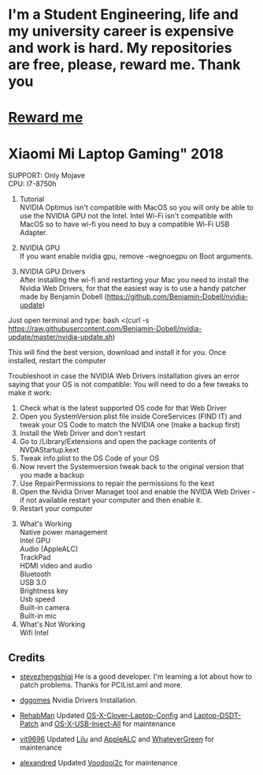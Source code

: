 # I'm a Student Engineering, life and my university career is expensive and work is hard. My repositories are free, please, reward me. Thank you
# [Reward me](https://www.paypal.me/johnnync13)<br />
# Xiaomi Mi Laptop Gaming" 2018

SUPPORT: Only Mojave<br />
CPU: I7-8750h <br />

1. Tutorial <br />
NVIDIA Optimus isn't compatible with MacOS so you will only be able to use the NVIDIA GPU not the Intel. Intel Wi-Fi isn't compatible with MacOS so to have wi-fi you need to buy a compatible Wi-Fi USB Adapter.

2. NVIDIA GPU <br />
If you want enable nvidia gpu, remove -wegnoegpu on Boot arguments.
2. NVIDIA GPU Drivers <br />
After installing the wi-fi and restarting your Mac you need to install the Nvidia Web Drivers, for that the easiest way is to use a handy patcher made by Benjamin Dobell (https://github.com/Benjamin-Dobell/nvidia-update)

Just open terminal and type: bash <(curl -s https://raw.githubusercontent.com/Benjamin-Dobell/nvidia-update/master/nvidia-update.sh)

This will find the best version, download and install it for you. Once installed, restart the computer

Troubleshoot in case the NVIDIA Web Drivers installation gives an error saying that your OS is not compatible:
You will need to do a few tweaks to make it work:
1) Check what is the latest supported OS code for that Web Driver
2) Open you SystemVersion.plist file inside CoreServices (FIND IT) and tweak your OS Code to match the NVIDIA one (make a backup first)
3) Install the Web Driver and don't restart
4) Go to /Library/Extensions and open the package contents of NVDAStartup.kext
5) Tweak info.plist to the OS Code of your OS
6) Now revert the Systemversion tweak back to the original version that you made a backup
7) Use RepairPermissions to repair the permissions fo the kext
8) Open the Nvidia Driver Managet tool and enable the NVIDA Web Driver - if not available restart your computer and then enable it.
8) Restart your computer



3. What's Working <br />
Native power management <br />
Intel GPU <br />
Audio (AppleALC) <br />
TrackPad <br />
HDMI video and audio <br />
Bluetooth <br />
USB 3.0 <br />
Brightness key <br />
Usb speed <br />
Built-in camera <br />
Built-in mic <br />
3. What's Not Working <br />
Wifi Intel <br />
## Credits

- [stevezhengshiqi](https://github.com/stevezhengshiqi) He is a good developer. I'm learning a lot about how to patch problems. Thanks for PCIList.aml and more.
- [dggomes](https://github.com/dggomes) Nvidia Drivers Installation. 

- [RehabMan](https://github.com/RehabMan) Updated [OS-X-Clover-Laptop-Config](https://github.com/RehabMan/OS-X-Clover-Laptop-Config) and [Laptop-DSDT-Patch](https://github.com/RehabMan/Laptop-DSDT-Patch) and [OS-X-USB-Inject-All](https://github.com/RehabMan/OS-X-USB-Inject-All) for maintenance

- [vit9696](https://github.com/vit9696) Updated [Lilu](https://github.com/vit9696/Lilu) and [AppleALC](https://github.com/vit9696/AppleALC) and [WhateverGreen](https://github.com/vit9696/WhateverGreen)  for maintenance

- [alexandred](https://github.com/alexandred) Updated [Voodooi2c](https://github.com/alexandred/VoodooI2C) for maintenance
